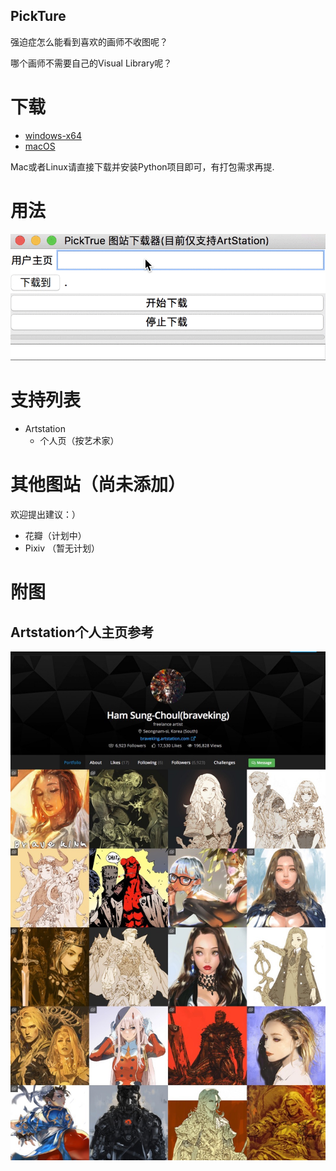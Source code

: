 PickTure
------------

强迫症怎么能看到喜欢的画师不收图呢？

哪个画师不需要自己的Visual Library呢？


# 下载

+ [windows-x64](httms://github.com/winkidney/Pickture/releases)
+ [macOS](https://github.com/winkidney/Pickture/releases)

Mac或者Linux请直接下载并安装Python项目即可，有打包需求再提.

# 用法

![用法](res/usage.gif)


# 支持列表

+ Artstation
  + 个人页（按艺术家）


# 其他图站（尚未添加）

欢迎提出建议：）

+ 花瓣（计划中）
+ Pixiv （暂无计划）


# 附图

## Artstation个人主页参考

![Artstation Artist Home](res/artstation.example.jpeg)

